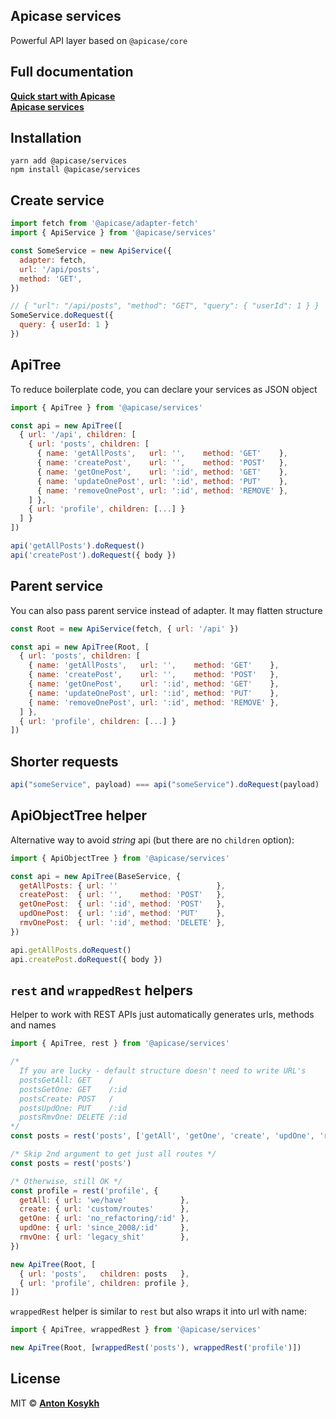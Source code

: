 ## Apicase services

Powerful API layer based on `@apicase/core`

## Full documentation

[**Quick start with Apicase**](https://kelin2025.gitbooks.io/apicase/content/getting-started/basic-ideas.html)  
[**Apicase services**](https://kelin2025.gitbooks.io/apicase/content/anatomy/services.html)

## Installation

```
yarn add @apicase/services
npm install @apicase/services
```

## Create service

```javascript
import fetch from '@apicase/adapter-fetch'
import { ApiService } from '@apicase/services'

const SomeService = new ApiService({
  adapter: fetch,
  url: '/api/posts',
  method: 'GET',
})

// { "url": "/api/posts", "method": "GET", "query": { "userId": 1 } }
SomeService.doRequest({
  query: { userId: 1 }
})
```

## ApiTree

To reduce boilerplate code, you can declare your services as JSON object

```javascript
import { ApiTree } from '@apicase/services'

const api = new ApiTree([
  { url: '/api', children: [
    { url: 'posts', children: [
      { name: 'getAllPosts',   url: '',    method: 'GET'    },
      { name: 'createPost',    url: '',    method: 'POST'   },
      { name: 'getOnePost',    url: ':id', method: 'GET'    },
      { name: 'updateOnePost', url: ':id', method: 'PUT'    },
      { name: 'removeOnePost', url: ':id', method: 'REMOVE' },
    ] },
    { url: 'profile', children: [...] }
  ] }
])

api('getAllPosts').doRequest()
api('createPost').doRequest({ body })
```

## Parent service

You can also pass parent service instead of adapter. It may flatten structure

```javascript
const Root = new ApiService(fetch, { url: '/api' })

const api = new ApiTree(Root, [
  { url: 'posts', children: [
    { name: 'getAllPosts',   url: '',    method: 'GET'    },
    { name: 'createPost',    url: '',    method: 'POST'   },
    { name: 'getOnePost',    url: ':id', method: 'GET'    },
    { name: 'updateOnePost', url: ':id', method: 'PUT'    },
    { name: 'removeOnePost', url: ':id', method: 'REMOVE' },
  ] },
  { url: 'profile', children: [...] }
])
```

## Shorter requests

```javascript
api("someService", payload) === api("someService").doRequest(payload)
```

## ApiObjectTree helper

Alternative way to avoid _string_ api (but there are no `children` option):

```js
import { ApiObjectTree } from '@apicase/services'

const api = new ApiTree(BaseService, {
  getAllPosts: { url: ''                      },
  createPost:  { url: '',    method: 'POST'   },
  getOnePost:  { url: ':id', method: 'POST'   },
  updOnePost:  { url: ':id', method: 'PUT'    },
  rmvOnePost:  { url: ':id', method: 'DELETE' },
})

api.getAllPosts.doRequest()
api.createPost.doRequest({ body })
```

## `rest` and `wrappedRest` helpers

Helper to work with REST APIs just automatically generates urls, methods and names

```javascript
import { ApiTree, rest } from '@apicase/services'

/*
  If you are lucky - default structure doesn't need to write URL's
  postsGetAll: GET    /
  postsGetOne: GET    /:id
  postsCreate: POST   /
  postsUpdOne: PUT    /:id
  postsRmvOne: DELETE /:id
*/
const posts = rest('posts', ['getAll', 'getOne', 'create', 'updOne', 'rmvOne'])

/* Skip 2nd argument to get just all routes */
const posts = rest('posts')

/* Otherwise, still OK */
const profile = rest('profile', {
  getAll: { url: 'we/have'            },
  create: { url: 'custom/routes'      },
  getOne: { url: 'no_refactoring/:id' },
  updOne: { url: 'since_2008/:id'     },
  rmvOne: { url: 'legacy_shit'        },
})

new ApiTree(Root, [
  { url: 'posts',   children: posts   },
  { url: 'profile', children: profile },
])
```

`wrappedRest` helper is similar to `rest` but also wraps it into url with name:

```javascript
import { ApiTree, wrappedRest } from '@apicase/services'

new ApiTree(Root, [wrappedRest('posts'), wrappedRest('profile')])
```

## License

MIT © [**Anton Kosykh**](https://github.com/kelin2025)
